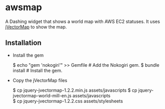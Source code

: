 awsmap
======

A Dashing widget that shows a world map with AWS EC2 statuses. It uses [jVectorMap](http://jvectormap.com) to show the map.

## Installation

- Install the gem

    $ echo "gem 'nokogiri'" >> Gemfile # Add the Nokogiri gem.
    $ bundle install # Install the gem.

- Copy the jVectorMap files

    $ cp jquery-jvectormap-1.2.2.min.js assets/javascripts
    $ cp jquery-jvectormap-world-mill-en.js assets/javascripts   
    $ cp jquery-jvectormap-1.2.2.css assets/stylesheets
